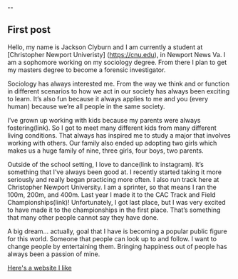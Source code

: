 --

First post
---

Hello, my name is Jackson Clyburn and I am currently a student at [Christopher Newport Univeristy] (https://cnu.edu), in Newport News Va. I am a sophomore working on my sociology degree. From there I plan to get my masters degree to become a forensic investigator. 

Sociology has always interested me. From the way we think and or function in different scenarios to how we act in our society has always been exciting to learn. It’s also fun because it always applies to me and you (every human) because we’re all people in the same society.

I’ve grown up working with kids because my parents were always fostering(link). So I got to meet many different kids from many different living conditions. That always has inspired me to study a major that involves working with others. Our family also ended up adopting two girls which makes us a huge family of nine, three girls, four boys, two parents.

Outside of the school setting, I love to dance(link to instagram). It’s something that I’ve always been good at. I recently started taking it more seriously and really began practicing more often. I also run track here at Christopher Newport University. I am a sprinter, so that means I ran the 100m, 200m, and 400m. Last year I made it to the CAC Track and Field Championships(link)! Unfortunately, I got last place, but I was very excited to have made it to the championships in the first place. That’s something that many other people cannot say they have done. 

A big dream… actually, goal that I have is becoming a popular public figure for this world. Someone that people can look up to and follow. I want to change people by entertaining them. Bringing happiness out of people has always been a passion of mine.

[Here's a website I like](http://seriouseats.com)
